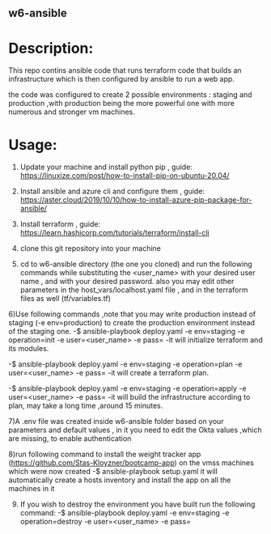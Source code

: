 ## w6-ansible

# Description:
This repo contins ansible code that runs terraform code that builds an infrastructure which is then configured by ansible to run a web app.

the code was configured to create 2 possible environments : staging and production ,with production being the more powerful one with more numerous and stronger vm machines.

# Usage: 
1) Update your machine and install python pip , guide: https://linuxize.com/post/how-to-install-pip-on-ubuntu-20.04/

2) Install ansible and azure cli and configure them , guide: https://aster.cloud/2019/10/10/how-to-install-azure-pip-package-for-ansible/

3) Install terraform , guide: https://learn.hashicorp.com/tutorials/terraform/install-cli

4) clone this git repository into your machine

5) cd to w6-ansible directory (the one you cloned) and run the following commands while substituting the <user_name> with your desired user name , and <password> with your desired password.
also you may edit other parameters in the host_vars/localhost.yaml file , and in the terraform files as well (tf/variables.tf)
 
6)Use following commands ,note that you may write production instead of staging (-e env=production) to create the production environment instead of the staging one.
-$ ansible-playbook deploy.yaml -e env=staging -e operation=init -e user=<user_name> -e pass=<password>
-it will initialize terraform and its modules.

-$ ansible-playbook deploy.yaml -e env=staging -e operation=plan -e user=<user_name> -e pass=<password>
-it will create a terraform plan.

-$ ansible-playbook deploy.yaml -e env=staging -e operation=apply -e user=<user_name> -e pass=<password>
-it will build the infrastructure according to plan, may take a long time ,around 15 minutes.

7)A .env file was created inside w6-ansible folder based on your parameters and default values , in it you need to edit the Okta values ,which are missing, to enable authentication

8)run following command to install the weight tracker app (https://github.com/Stas-Kloyzner/bootcamp-app) on the vmss machines which were now created
-$ ansible-playbook setup.yaml 
it will automatically create a hosts inventory and install the app on all the machines in it

9) If you wish to destroy the environment you have built run the following command:
-$ ansible-playbook deploy.yaml -e env=staging -e operation=destroy -e user=<user_name> -e pass=<password>

